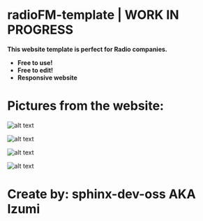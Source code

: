# radioFM-template | WORK IN PROGRESS

**This website template is perfect for Radio companies.**

- **Free to use!**
- **Free to edit!**
- **Responsive website**

# Pictures from the website:

![alt text](https://i.imgur.com/kxyP5Tb.png)

![alt text](https://i.imgur.com/2FW5BAM.png)

![alt text](https://i.imgur.com/2JBQErs.png)

![alt text](https://i.imgur.com/zGm4emh.png)

# Create by: sphinx-dev-oss AKA Izumi
